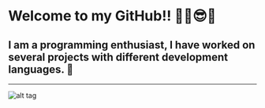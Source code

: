 # Welcome to my GitHub!! ✌🏽😎👾
## I am a programming enthusiast, I have worked on several projects with different development languages. 👀
---
![alt tag](https://1.bp.blogspot.com/-x8eCz4MELK0/XRiSQMtCqOI/AAAAAAAAW3A/N2fCW6J5VoIOGFUoQkawHfMQVqzYxAcrACLcBGAs/s1600/golang.png)
